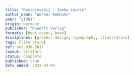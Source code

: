 ```yaml
---
title: "Dostojevskij - Janko Lavrin"
author_name: "Werner Rebhuhn"
year: "y1981"
origin: Germany
publisher: "Rowohlt Verlag"
formats: [book-cover, book]
disciplines: [graphic-design, typography, illustration]
tags: [literature]
ref: sol-030-0017
layout: artifact
status: Complete
published: true
date_added: 2022-03-04
---
```

